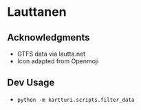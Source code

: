 Lauttanen
=========

Acknowledgments
---------------

* GTFS data via lautta.net
* Icon adapted from Openmoji

Dev Usage
---------

* `python -m kartturi.scripts.filter_data`
